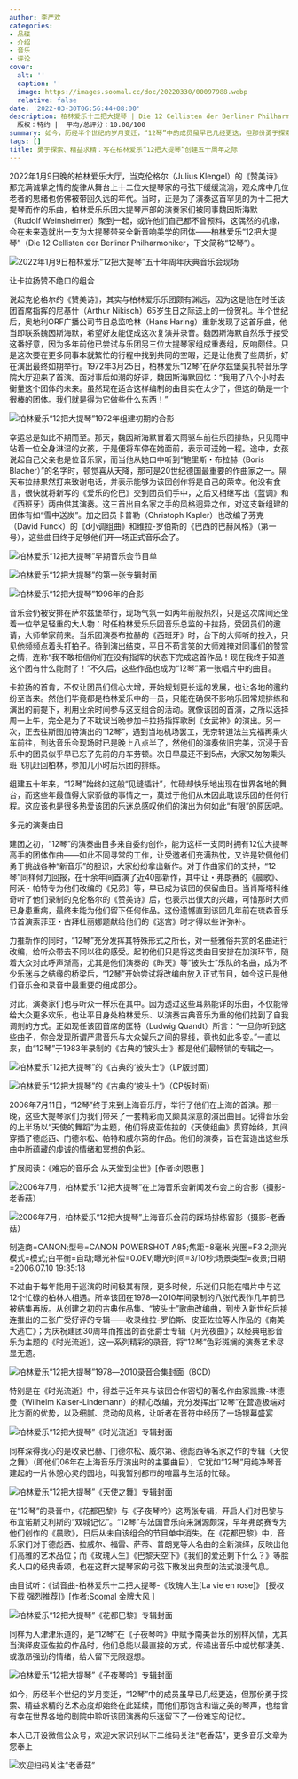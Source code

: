 ```yaml
---
author: 李严欢
categories:
- 品碟
- 介绍
- 音乐
- 评论
cover:
  alt: ''
  caption: ''
  image: https://images.soomal.cc/doc/20220330/00097988.webp
  relative: false
date: '2022-03-30T06:56:44+08:00'
description: 柏林爱乐十二把大提琴 | Die 12 Cellisten der Berliner Philharmoniker | 源自：老香菇 |
  版权：特约 |  平均/总评分：10.00/100
summary: 如今，历经半个世纪的岁月变迁，“12琴”中的成员虽早已几经更迭，但那份勇于探索、精益求精的艺术态度却始终在此延续，而他们那饱含和谐之美的琴声，也给曾有幸在世界各地的剧院中聆听该团演奏的乐迷留下了一份难忘的记忆。
tags: []
title: 勇于探索、精益求精：写在柏林爱乐“12把大提琴”创建五十周年之际
---
```


2022年1月9日晚的柏林爱乐大厅，当克伦格尔（Julius Klengel）的《赞美诗》那充满诚挚之情的旋律从舞台上十二位大提琴家的弓弦下缓缓流淌，观众席中几位老者的思绪也仿佛被带回久远的年代。当时，正是为了演奏这首罕见的为十二把大提琴而作的乐曲，柏林爱乐乐团大提琴声部的演奏家们被同事魏因斯海默（Rudolf Weinsheimer）聚到一起，或许他们自己都不曾预料，这偶然的机缘，会在未来造就出一支为大提琴带来全新音响美学的团体――柏林爱乐“12把大提琴”（Die 12 Cellisten der Berliner Philharmoniker，下文简称“12琴”）。

![2022年1月9日柏林爱乐“12把大提琴”五十年周年庆典音乐会现场](https://images.soomal.cc/doc/20220330/00097988.webp)





让卡拉扬赞不绝口的组合

说起克伦格尔的《赞美诗》，其实与柏林爱乐乐团颇有渊远，因为这是他在时任该团首席指挥的尼基什（Arthur Nikisch）65岁生日之际送上的一份贺礼。半个世纪后，奥地利ORF广播公司节目总监哈林（Hans Haring）重新发现了这首乐曲，他当即联系魏因斯海默，希望好友能促成这次复演并录音。魏因斯海默自然乐于接受这番好意，因为多年前他已尝试与乐团另三位大提琴家组成重奏组，反响颇佳。只是这次要在更多同事本就繁忙的行程中找到共同的空暇，还是让他费了些周折，好在演出最终如期举行。1972年3月25日，柏林爱乐“12琴”在萨尔兹堡莫扎特音乐学院大厅迎来了首演。面对事后如潮的好评，魏因斯海默回忆：“我用了八个小时去衡量这个团体的未来。虽然现在适合这样编制的曲目实在太少了，但这的确是一个很棒的团体。我们就是得为它做些什么东西！”

![柏林爱乐“12把大提琴”1972年组建初期的合影](https://images.soomal.cc/doc/20220330/00097989.webp)





幸运总是如此不期而至。那天，魏因斯海默冒着大雨驱车前往乐团排练，只见雨中站着一位全身淋湿的女孩，于是便将车停在她面前，表示可送她一程。途中，女孩说起自己父亲也是位音乐家，而当他从她口中听到“鲍里斯・布拉赫（Boris Blacher）”的名字时，顿觉喜从天降，那可是20世纪德国最重要的作曲家之一。隔天布拉赫果然打来致谢电话，并表示能够为该团创作将是自己的荣幸。他没有食言，很快就将新写的《爱乐的伦巴》交到团员们手中，之后又相继写出《蓝调》和《西班牙》两曲供其演奏。这三首出自名家之手的风格迥异之作，对这支新组建的团体有如“雪中送炭”。加之团员卡普勒（Christoph Kapler）也改编了芬克（David Funck）的《d小调组曲》和维拉-罗伯斯的《巴西的巴赫风格》（第一号），这些曲目终于足够他们开一场正式音乐会了。

![柏林爱乐“12把大提琴”早期音乐会节目单](https://images.soomal.cc/doc/20220330/00097990_01.webp)




![柏林爱乐“12把大提琴”的第一张专辑封面](https://images.soomal.cc/doc/20220330/00097991_01.webp)




![柏林爱乐“12把大提琴”1996年的合影](https://images.soomal.cc/doc/20220330/00097992_01.webp)





音乐会仍被安排在萨尔兹堡举行，现场气氛一如两年前般热烈，只是这次席间还坐着一位举足轻重的大人物：时任柏林爱乐乐团音乐总监的卡拉扬，受团员们的邀请，大师举家前来。当乐团演奏布拉赫的《西班牙》时，台下的大师听的投入，只见他频频点着头打拍子。待到演出结束，平日不苟言笑的大师难掩对同事们的赞赏之情，连称“我不敢相信你们在没有指挥的状态下完成这首作品！现在我终于知道这个团有什么能耐了！”不久后，这些作品也成为“12琴”第一张唱片中的曲目。

卡拉扬的首肯，不仅让团员们信心大增，开始规划更长远的发展，也让各地的邀约纷至沓来。然他们毕竟都是柏林爱乐中的一员，只能在确保不影响乐团常规排练和演出的前提下，利用业余时间参与这支组合的活动。就像该团的首演，之所以选择周一上午，完全是为了不耽误当晚参加卡拉扬指挥歌剧《女武神》的演出。另一次，正去往斯图加特演出的“12琴”，遇到当地机场罢工，无奈转道法兰克福再乘火车前往，到达音乐会现场时已是晚上八点半了，然他们的演奏依旧完美，沉浸于音乐中的团员似乎早已忘了先前的舟车劳顿。次日早晨还不到5点，大家又匆匆乘头班飞机赶回柏林，参加几小时后乐团的排练。

组建五十年来，“12琴”始终如这般“见缝插针”，忙碌却快乐地出现在世界各地的舞台，而这些年最值得大家骄傲的事情之一，莫过于他们从未因此耽误乐团的任何行程。这应该也是很多热爱该团的乐迷总感叹他们的演出为何如此“有限”的原因吧。

多元的演奏曲目

建团之初，“12琴”的演奏曲目多来自委约创作，能为这样一支同时拥有12位大提琴高手的团体作曲――如此不同寻常的工作，让受邀者们充满热忱，又许是钦佩他们勇于挑战各种“新音乐”的胆识，大家纷纷拿出新作。对于作曲家们的支持，“12琴”同样倾力回报，在十余年间首演了近40部新作，其中让・弗朗赛的《晨歌》、阿沃・帕特专为他们改编的《兄弟》等，早已成为该团的保留曲目。当肖斯塔科维奇听了他们录制的克伦格尔的《赞美诗》后，也表示出很大的兴趣，可惜那时大师已身患重病，最终未能为他们留下任何作品。这份遗憾直到该团几年前在琉森音乐节首演索菲亚・古拜杜丽娜题献给他们的《迷宫》时才得以些许弥补。

力推新作的同时，“12琴”充分发挥其特殊形式之所长，对一些雅俗共赏的名曲进行改编，给听众带去不同以往的感受。起初他们只是将这类曲目安排在加演环节，随着大众对此呼声渐高，尤其是他们演奏的《昨天》等“披头士”乐队的名曲，成为不少乐迷与之结缘的桥梁后，“12琴”开始尝试将改编曲放入正式节目，如今这已是他们音乐会和录音中最重要的组成部分。

对此，演奏家们也与听众一样乐在其中。因为透过这些耳熟能详的乐曲，不仅能带给大众更多欢乐，也让平日身处柏林爱乐、以演奏古典音乐为重的他们找到了自我调剂的方式。正如现任该团首席的匡特（Ludwig Quandt）所言：“一旦你听到这些曲子，你会发现所谓严肃音乐与大众娱乐之间的界线，竟也如此多变。”一直以来，由“12琴”于1983年录制的《古典的‘披头士’》都是他们最畅销的专辑之一。

![柏林爱乐“12把大提琴”的《古典的‘披头士’》（LP版封面）](https://images.soomal.cc/doc/20220330/00097993_01.webp)




![柏林爱乐“12把大提琴”的《古典的‘披头士’》（CP版封面）](https://images.soomal.cc/doc/20220330/00097994_01.webp)





2006年7月11日，“12琴”终于来到上海音乐厅，举行了他们在上海的首演。那一晚，这些大提琴家们为我们带来了一套精彩而又颇具深意的演出曲目。记得音乐会的上半场以“天使的舞蹈”为主题，他们将皮亚佐拉的《天使组曲》贯穿始终，其间穿插了德彪西、门德尔松、帕特和威尔第的作品。他们的演奏，旨在营造出这些乐曲中所蕴藏的虔诚的情绪和冥想的色彩。

扩展阅读：《难忘的音乐会 从天堂到尘世》[作者:刘恩惠 ]


![2006年7月，柏林爱乐“12把大提琴”在上海音乐会新闻发布会上的合影（摄影-老香菇）](https://images.soomal.cc/doc/20220330/00097995.webp)




![2006年7月，柏林爱乐“12把大提琴”上海音乐会前的踩场排练留影（摄影-老香菇）](https://images.soomal.cc/doc/20220330/00097996.webp)

制造商=CANON;型号=CANON POWERSHOT A85;焦距=8毫米;光圈=F3.2;测光模式=模式;白平衡=自动;曝光补偿=0.0EV;曝光时间=3/10秒;场景类型=夜景;日期=2006.07.10 19:35:18



不过由于每年能用于巡演的时间极其有限，更多时候，乐迷们只能在唱片中与这12个忙碌的柏林人相遇。所幸该团在1978―2010年间录制的八张代表作几年前已被结集再版。从创建之初的古典作品集、“披头士”歌曲改编曲，到步入新世纪后接连推出的三张广受好评的专辑――收录维拉-罗伯斯、皮亚佐拉等人作品的《南美大逃亡》；为庆祝建团30周年而推出的首张爵士专辑《月光夜曲》；以经典电影音乐为主题的《时光流逝》，这一系列精彩的录音，将“12琴”色彩斑斓的演奏艺术尽显无遗。

![柏林爱乐“12把大提琴”1978―2010录音合集封面（8CD）](https://images.soomal.cc/doc/20220330/00097997.webp)





特别是在《时光流逝》中，得益于近年来与该团合作密切的著名作曲家凯撒-林德曼（Wilhelm Kaiser-Lindemann）的精心改编，充分发挥出“12琴”在营造极端对比方面的优势，以及细腻、灵动的风格，让听者在音符中经历了一场银幕盛宴

![柏林爱乐“12把大提琴”《时光流逝》专辑封面](https://images.soomal.cc/doc/20220330/00097998.webp)





同样深得我心的是收录巴赫、门德尔松、威尔第、德彪西等名家之作的专辑《天使之舞》（即他们06年在上海音乐厅演出时的主要曲目），它犹如“12琴”用纯净琴音建起的一片休憩心灵的园地，叫我暂别都市的喧嚣与生活的忙碌。

![柏林爱乐“12把大提琴”《天使之舞》专辑封面](https://images.soomal.cc/doc/20220330/00097999.webp)





在“12琴”的录音中，《花都巴黎》与《子夜琴吟》这两张专辑，开启人们对巴黎与布宜诺斯艾利斯的“双城记忆”。“12琴”与法国音乐向来渊源颇深，早年弗朗赛专为他们创作的《晨歌》，日后从未自该组合的节目单中消失。在《花都巴黎》中，音乐家们对于德彪西、拉威尔、福雷、萨蒂、普朗克等人名曲的全新演绎，反映出他们高雅的艺术品位；而《玫瑰人生》《巴黎天空下》《我们的爱还剩下什么？》等脍炙人口的经典香颂，也在这群大提琴家的弓弦下散发出典型的法式浪漫气息。

曲目试听：《试音曲-柏林爱乐十二把大提琴-《玫瑰人生[La vie en rose]》 [授权下载 强烈推荐]》[作者:Soomal 金牌大风 ]


![柏林爱乐“12把大提琴”《花都巴黎》专辑封面](https://images.soomal.cc/doc/20220330/00098000.webp)





同样为人津津乐道的，是“12琴”在《子夜琴吟》中赋予南美音乐的别样风情，尤其当演绎皮亚佐拉的作品时，他们总能以最直接的方式，传递出音乐中或忧郁凄美、或激昂强劲的情绪，给人留下无限遐想。

![柏林爱乐“12把大提琴”《子夜琴吟》专辑封面](https://images.soomal.cc/doc/20220330/00098001.webp)





如今，历经半个世纪的岁月变迁，“12琴”中的成员虽早已几经更迭，但那份勇于探索、精益求精的艺术态度却始终在此延续，而他们那饱含和谐之美的琴声，也给曾有幸在世界各地的剧院中聆听该团演奏的乐迷留下了一份难忘的记忆。








本人已开设微信公众号，欢迎大家识别以下二维码关注“老香菇”，更多音乐文章为您奉上

![欢迎扫码关注“老香菇”](https://images.soomal.cc/doc/20211231/00096962.webp)